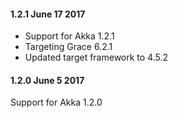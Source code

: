 #### 1.2.1 June 17 2017 ####

- Support for Akka 1.2.1
- Targeting Grace 6.2.1
- Updated target framework to 4.5.2

#### 1.2.0 June 5 2017 ####

Support for Akka 1.2.0